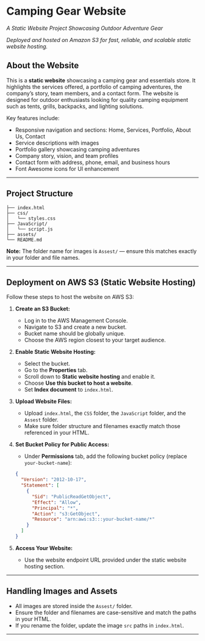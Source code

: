 # Camping Gear Website

*A Static Website Project Showcasing Outdoor Adventure Gear*

_Deployed and hosted on Amazon S3 for fast, reliable, and scalable static website hosting._

## About the Website

This is a **static website** showcasing a camping gear and essentials store. It highlights the services offered, a portfolio of camping adventures, the company’s story, team members, and a contact form. The website is designed for outdoor enthusiasts looking for quality camping equipment such as tents, grills, backpacks, and lighting solutions.

Key features include:

- Responsive navigation and sections: Home, Services, Portfolio, About Us, Contact
- Service descriptions with images
- Portfolio gallery showcasing camping adventures
- Company story, vision, and team profiles
- Contact form with address, phone, email, and business hours
- Font Awesome icons for UI enhancement

---

## Project Structure

```
├── index.html
├── css/
│   └── styles.css
├── JavaScript/
│   └── script.js
├── assets/
└── README.md

````

**Note:** The folder name for images is `Assest/` — ensure this matches exactly in your folder and file names.

---

## Deployment on AWS S3 (Static Website Hosting)

Follow these steps to host the website on AWS S3:

1. **Create an S3 Bucket:**
   - Log in to the AWS Management Console.
   - Navigate to S3 and create a new bucket.
   - Bucket name should be globally unique.
   - Choose the AWS region closest to your target audience.

2. **Enable Static Website Hosting:**
   - Select the bucket.
   - Go to the **Properties** tab.
   - Scroll down to **Static website hosting** and enable it.
   - Choose **Use this bucket to host a website**.
   - Set **Index document** to `index.html`.

3. **Upload Website Files:**
   - Upload `index.html`, the `CSS` folder, the `JavaScript` folder, and the `Assest` folder.
   - Make sure folder structure and filenames exactly match those referenced in your HTML.

4. **Set Bucket Policy for Public Access:**
   - Under **Permissions** tab, add the following bucket policy (replace `your-bucket-name`):

    ```json
    {
      "Version": "2012-10-17",
      "Statement": [
        {
          "Sid": "PublicReadGetObject",
          "Effect": "Allow",
          "Principal": "*",
          "Action": "s3:GetObject",
          "Resource": "arn:aws:s3:::your-bucket-name/*"
        }
      ]
    }
    ```

5. **Access Your Website:**
   - Use the website endpoint URL provided under the static website hosting section.

---

## Handling Images and Assets

- All images are stored inside the `Assest/` folder.
- Ensure the folder and filenames are case-sensitive and match the paths in your HTML.
- If you rename the folder, update the image `src` paths in `index.html`.

---


```
